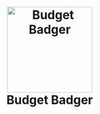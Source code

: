 <h1 align="center">
  <br>
  <a href="https://www.budgetbadger.io"><img src="https://budgetbadger.io/android-chrome-512x512.png" alt="Budget Badger" width="200"></a>
  <br>
  Budget Badger
  <br>
</h1>
